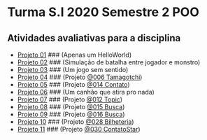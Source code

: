 # Turma S.I 2020 Semestre 2 POO

## Atividades avaliativas para a disciplina

- [Projeto 01](https://github.com/sydo26/POO-2020-2/tree/main/Projeto%2001) ### (Apenas um HelloWorld)
- [Projeto 02](https://github.com/sydo26/POO-2020-2/tree/main/Projeto%2002) ### (Simulação de batalha entre jogador e monstro)
- [Projeto 03](https://github.com/sydo26/POO-2020-2/tree/main/Projeto%2003) ### (Um jogo sem sentido)
- [Projeto 04](https://github.com/sydo26/POO-2020-2/tree/main/Projeto%2004) ### (Projeto [@006 Tamagotchi](https://github.com/qxcodepoo/arcade/tree/master/base/006))
- [Projeto 05](https://github.com/sydo26/POO-2020-2/tree/main/Projeto%2005) ### (Projeto [@014 Contato](https://github.com/qxcodepoo/arcade/tree/master/base/014))
- [Projeto 06](https://github.com/sydo26/POO-2020-2/tree/main/Projeto%2006) ### (Um canhão que atira pro nada)
- [Projeto 07](https://github.com/sydo26/POO-2020-2/tree/main/Projeto%2007) ### (Projeto [@012 Topic](https://github.com/qxcodepoo/arcade/tree/master/base/012))
- [Projeto 08](https://github.com/sydo26/POO-2020-2/tree/main/Projeto%2008) ### (Projeto [@015 Busca](https://github.com/qxcodepoo/arcade/tree/master/base/015))
- [Projeto 09](https://github.com/sydo26/POO-2020-2/tree/main/Projeto%2009) ### (Projeto [@016 Busca](https://github.com/qxcodepoo/arcade/tree/master/base/016))
- [Projeto 10](https://github.com/sydo26/POO-2020-2/tree/main/Projeto%2010) ### (Projeto [@028 Bilheteria](https://github.com/qxcodepoo/arcade/blob/master/base/028))
- [Projeto 11](https://github.com/sydo26/POO-2020-2/tree/main/Projeto%2011) ### (Projeto [@030 ContatoStar](https://github.com/qxcodepoo/arcade/tree/master/base/030))
